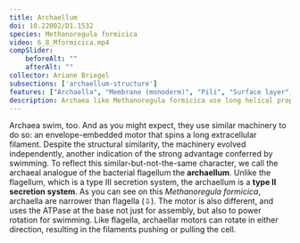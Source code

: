 ```yaml
---
title: Archaellum
doi: 10.22002/D1.1532
species: Methanoregula formicica
video: 6_8_Mformicica.mp4
compSlider:
    beforeAlt: ""
    afterAlt: ""
collector: Ariane Briegel
subsections: ['archaellum-structure']
features: ["Archaella", "Membrane (monoderm)", "Pili", "Surface layer", "Unidentified structures"]
description: Archaea like Methanoregula formicica use long helical propellers called archaealla to swim. They are assembled and spun by a type II secretion system
---
```


Archaea swim, too. And as you might expect, they use similar machinery to do so: an envelope-embedded motor that spins a long extracellular filament. Despite the structural similarity, the machinery evolved independently, another indication of the strong advantage conferred by swimming. To reflect this similar-but-not-the-same character, we call the archaeal analogue of the bacterial flagellum the **archaellum**. Unlike the flagellum, which is a type III secretion system, the archaellum is a **type II secretion system**. As you can see on this *Methanoregula formicica*, archaella are narrower than flagella (⇩). The motor is also different, and uses the ATPase at the base not just for assembly, but also to power rotation for swimming. Like flagella, archaellar motors can rotate in either direction, resulting in the filaments pushing or pulling the cell.

